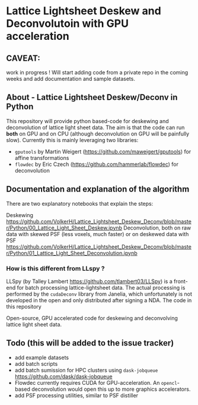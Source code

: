 # Lattice  Lightsheet Deskew and Deconvolutoin with GPU acceleration

## CAVEAT: 

work in progress ! 
Will start adding code from a private repo in the coming weeks and add documentation and sample datasets.

## About - Lattice Lightsheet Deskew/Deconv in Python

This repository will provide python based-code for deskewing and deconvolution of lattice light sheet data.
The aim is that the code can run **both** on GPU and on CPU (although deconvolution on GPU will be painfully slow). 
Currently this is mainly leveraging two libraries:

* `gputools` by Martin Weigert (https://github.com/maweigert/gputools) for affine transformations
* `flowdec` by Eric Czech (https://github.com/hammerlab/flowdec) for deconvolution

## Documentation and explanation of the algorithm 

There are two explanatory notebooks that explain the steps:

Deskewing
https://github.com/VolkerH/Lattice_Lightsheet_Deskew_Deconv/blob/master/Python/00_Lattice_Light_Sheet_Deskew.ipynb
Deconvolution, both on raw data with skewed PSF (less voxels, much faster) or on deskewed data with PSF
https://github.com/VolkerH/Lattice_Lightsheet_Deskew_Deconv/blob/master/Python/01_Lattice_Light_Sheet_Deconvolution.ipynb

### How is this different from LLspy ?

LLSpy (by Talley Lambert https://github.com/tlambert03/LLSpy) is a front-end for batch processing lattice-lightsheet data.
The actual processing is performed by the `cudaDeconv` library from Janelia, which unfortunately is not developed in the
open and only distributed after signing a NDA. The code in this repository 

Open-source, GPU accelerated code for deskewing and deconvolving lattice light sheet data.

## Todo (this will be added to the issue tracker) 

* add example datasets
* add batch scripts
* add batch sumission for HPC clusters using `dask-jobqueue` https://github.com/dask/dask-jobqueue
* Flowdec currently requires CUDA for GPU-acceleration. An `opencl`-based deconvolution would open this up to more graphics accelerators.
* add PSF processing utilities, similar to PSF distiller
